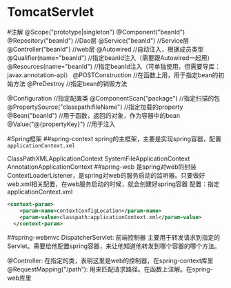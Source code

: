 # TomcatServlet


#注解
@Scope("prototype|singleton")
@Component("beanId")
@Repository("beanId") //Dao层
@Service("beanId") //Service层
@Controller("beanId") //web层
@Autowired //自动注入，根据成员类型
@Qualifier(name="beanId") //指定beanId注入（需要跟Autowired一起用）
@Resources(name="beanId") //指定beanId注入（可单独使用，但需要导库：javax.annotation-api）
@POSTConstruction //在函数上用，用于指定bean的初始方法
@PreDestroy //指定bean的销毁方法

@Configuration //指定配置类
@ComponentScan("package") //指定扫描的包
@PropertySource("classpath:fileName") //指定加载的property
@Bean("beanId") //用于函数，返回的对象，作为容器中的bean
@Value("@{propertyKey}") //用于注入


#Spring框架
##spring-context
spring的主框架，主要是实现spring容器，配置`applicationContext.xml`

ClassPathXMLApplicationContext
SystemFileApplicationContext
AnnotationApplicationContext
##spring-web
是spring对web的封装
ContextLoaderListener，是spring对web的服务启动的监听器。只要做好web.xml相关配置，在web服务启动的时候，就会创建好spring容器
配置：指定applicationContext.xml
```xml
<context-param>
    <param-name>contextConfigLocation</param-name>
    <param-value>classpath:applicationContext.xml</param-value>
  </context-param>
```
##spring-webmvc
DispatcherServlet: 前端控制器
主要用于转发请求到指定的Servlet。需要给他配置spring容器，来让他知道他转发到哪个容器的哪个方法。

@Controller: 在指定的类，表明这里是web的控制器，在spring-context库里
@RequestMapping("/path"): 用来匹配请求路径。在函数上注解。在spring-web库里

